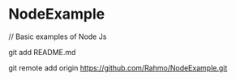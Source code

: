 # NodeExample
// Basic examples  of Node Js 


git add README.md

git remote add origin https://github.com/Rahmo/NodeExample.git
